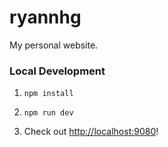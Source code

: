# ryannhg
My personal website.


### Local Development

1. `npm install`

1. `npm run dev`

1. Check out [http://localhost:9080](http://localhost:9080)!

